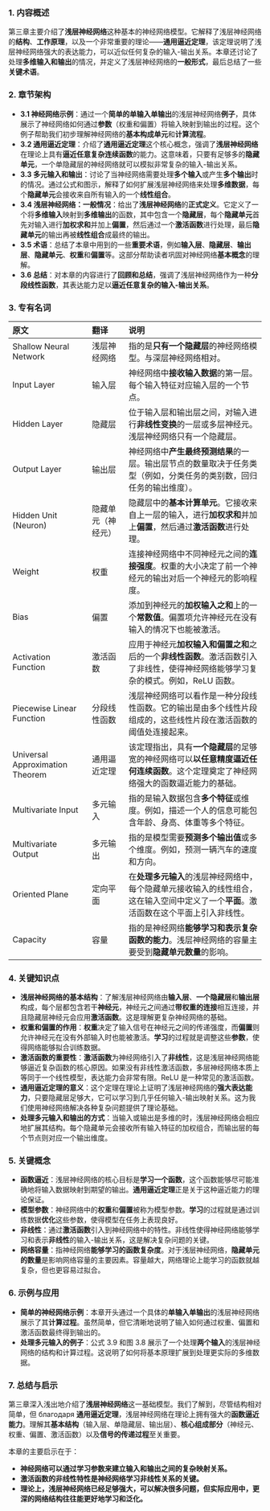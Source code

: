 ### 1. 内容概述
第三章主要介绍了**浅层神经网络**这种基本的神经网络模型。它解释了浅层神经网络的**结构**、**工作原理**，以及一个非常重要的理论——**通用逼近定理**，该定理说明了浅层神经网络强大的表达能力，可以近似任何复杂的输入-输出关系。本章还讨论了处理**多维输入和输出**的情况，并定义了浅层神经网络的**一般形式**，最后总结了一些**关键术语**。

### 2. 章节架构

- **3.1 神经网络示例**：通过一个**简单的单输入单输出**的浅层神经网络**例子**，具体展示了神经网络如何通过**参数**（权重和偏置）将输入映射到输出的过程。这个例子帮助我们初步理解神经网络的**基本构成单元**和**计算流程**。
- **3.2 通用逼近定理**：介绍了**通用逼近定理**这个核心概念，强调了**浅层神经网络**在理论上具有**逼近任意复杂连续函数**的能力。这意味着，只要有足够多的**隐藏单元**，一个单隐藏层的神经网络就可以模拟非常复杂的输入-输出关系。
- **3.3 多元输入和输出**：讨论了当神经网络需要处理**多个输入**或产生**多个输出**时的情况。通过公式和图示，解释了如何扩展浅层神经网络来处理**多维数据**，每个**隐藏单元**会接收来自所有输入的一个**线性组合**。
- **3.4 浅层神经网络：一般情况**：给出了**浅层神经网络**的**正式定义**。它定义了一个将**多维输入**映射到**多维输出**的函数，其中包含一个**隐藏层**，每个**隐藏单元**首先对输入进行**加权求和**并加上**偏置**，然后通过一个**激活函数**进行处理，最后**隐藏单元**的输出再被**线性组合**成最终的输出。
- **3.5 术语**：总结了本章中用到的一些**重要术语**，例如**输入层**、**隐藏层**、**输出层**、**隐藏单元**、**权重**和**偏置**等。这部分帮助读者巩固对神经网络**基本概念**的理解。
- **3.6 总结**：对本章的内容进行了**回顾和总结**，强调了浅层神经网络作为一种**分段线性函数**，其表达能力足以**逼近任意复杂的输入-输出关系**。

### 3. 专有名词

| 原文                              | 翻译        | 说明                                                                       |
| :------------------------------ | :-------- | :----------------------------------------------------------------------- |
| Shallow Neural Network          | 浅层神经网络    | 指的是**只有一个隐藏层**的神经网络模型。与深层神经网络相对。                                         |
| Input Layer                     | 输入层       | 神经网络中**接收输入数据**的第一层。每个输入特征对应输入层的一个节点。                                    |
| Hidden Layer                    | 隐藏层       | 位于输入层和输出层之间，对输入进行**非线性变换**的一层或多层神经元。浅层神经网络只有一个隐藏层。                       |
| Output Layer                    | 输出层       | 神经网络中**产生最终预测结果**的一层。输出层节点的数量取决于任务类型（例如，分类任务的类别数，回归任务的输出维度）。             |
| Hidden Unit (Neuron)            | 隐藏单元（神经元） | 隐藏层中的**基本计算单元**。它接收来自上一层的输入，进行**加权求和**并加上**偏置**，然后通过**激活函数**进行处理。        |
| Weight                          | 权重        | 连接神经网络中不同神经元之间的**连接强度**。权重的大小决定了前一个神经元的输出对后一个神经元的影响程度。                   |
| Bias                            | 偏置        | 添加到神经元的**加权输入之和**上的一个**常数值**。偏置项允许神经元在没有输入的情况下也能被激活。                     |
| Activation Function             | 激活函数      | 应用于神经元**加权输入和偏置之和**之后的一个**非线性函数**。激活函数引入了非线性，使得神经网络能够学习复杂的模式。例如，ReLU 函数。 |
| Piecewise Linear Function       | 分段线性函数    | 浅层神经网络可以看作是一种分段线性函数。它的输出是由多个线性片段组成的，这些线性片段在激活函数的阈值处连接起来。                 |
| Universal Approximation Theorem | 通用逼近定理    | 该定理指出，具有**一个隐藏层**的足够宽的神经网络可以**以任意精度逼近任何连续函数**。这个定理奠定了神经网络强大的函数逼近能力的基础。   |
| Multivariate Input              | 多元输入      | 指的是输入数据包含**多个特征**或维度。例如，描述一个人的信息可能包含年龄、身高、体重等多个特征。                       |
| Multivariate Output             | 多元输出      | 指的是模型需要**预测多个输出值**或多个维度。例如，预测一辆汽车的速度和方向。                                 |
| Oriented Plane                  | 定向平面      | 在**处理多元输入**的浅层神经网络中，每个隐藏单元接收输入的线性组合，这在输入空间中定义了一个**平面**。激活函数在这个平面上引入非线性。  |
| Capacity                        | 容量        | 指的是神经网络**能够学习和表示复杂函数的能力**。浅层神经网络的容量主要受到**隐藏单元数量**的影响。                    |

### 4. 关键知识点
- **浅层神经网络的基本结构**：了解浅层神经网络由**输入层**、**一个隐藏层**和**输出层**构成，每个层都包含若干**神经元**，神经元之间通过**带权重的连接**相互连接，并且隐藏层神经元会应用**激活函数**。这是理解更复杂神经网络的基础。
- **权重和偏置的作用**：**权重**决定了输入信号在神经元之间的传递强度，而**偏置**则允许神经元在没有外部输入时也能被激活。**学习**的过程就是调整这些**参数**，使得网络能够拟合训练数据。
- **激活函数的重要性**：**激活函数**为神经网络引入了**非线性**，这是浅层神经网络能够逼近复杂函数的核心原因。如果没有非线性激活函数，多层神经网络本质上等同于一个线性模型，表达能力会非常有限。ReLU 是一种常见的激活函数。
- **通用逼近定理的意义**：这个定理在理论上证明了浅层神经网络的**强大表达能力**，只要隐藏层足够大，它可以学习到几乎任何输入-输出映射关系。这为我们使用神经网络解决各种复杂问题提供了理论基础。
- **处理多元输入和输出的方式**：当输入或输出是多维的时，浅层神经网络会相应地扩展其结构。每个隐藏单元会接收所有输入特征的加权组合，而输出层的每个节点则对应一个输出维度。

### 5. 关键概念
- **函数逼近**：浅层神经网络的核心目标是**学习一个函数**，这个函数能够尽可能准确地将输入数据映射到期望的输出。**通用逼近定理**正是关于这种逼近能力的理论保证。
- **模型参数**：神经网络中的**权重**和**偏置**被称为模型参数。**学习**的过程就是通过训练数据**优化**这些参数，使得模型在任务上表现良好。
- **非线性**：通过**激活函数**引入到神经网络中的特性。非线性使得神经网络能够学习和表示**非线性**的输入-输出关系，这是解决复杂问题的关键。
- **网络容量**：指神经网络**能够学习的函数复杂度**。对于浅层神经网络，**隐藏单元的数量**是影响网络容量的主要因素。容量越大，网络理论上能学习的函数就越复杂，但也更容易过拟合。

### 6. 示例与应用
- **简单的神经网络示例**：本章开头通过一个具体的**单输入单输出**的浅层神经网络展示了其**计算过程**。虽然简单，但它清晰地说明了输入如何通过权重、偏置和激活函数最终得到输出的。
- **处理多元输入的例子**：公式 3.9 和图 3.8 展示了一个处理**两个输入**的浅层神经网络的结构和计算过程。这说明了如何将基本原理扩展到处理更实际的多维数据。

### 7. 总结与启示
第三章深入浅出地介绍了**浅层神经网络**这一基础模型。我们了解到，尽管结构相对简单，但 благодаря **通用逼近定理**，浅层神经网络在理论上拥有强大的**函数逼近能力**。理解其**基本结构**（输入层、单隐藏层、输出层）、**核心组成部分**（神经元、权重、偏置、激活函数）以及**信号的传递过程**至关重要。

本章的主要启示在于：
- **神经网络可以通过学习参数来建立输入和输出之间的复杂映射关系。**
- **激活函数的非线性特性是神经网络学习非线性关系的关键。**
- **理论上，浅层神经网络已经足够强大，可以解决很多问题，但实际应用中，更深的网络结构往往能更好地学习和泛化。**

